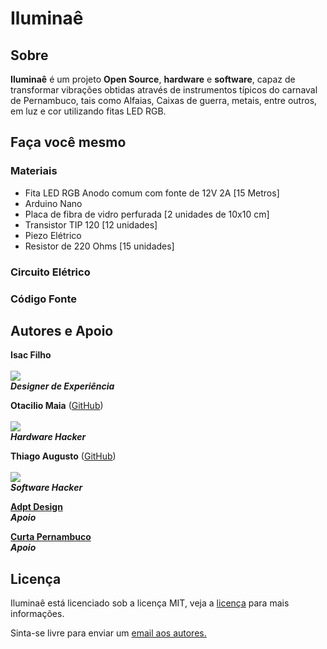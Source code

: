 # Iluminaê

## Sobre

**Iluminaê** é um projeto **Open Source**, **hardware** e **software**, capaz de transformar vibrações obtidas através de instrumentos típicos do carnaval de Pernambuco, tais como Alfaias, Caixas de guerra, metais, entre outros, em luz e cor utilizando fitas LED RGB. 

## Faça você mesmo

### Materiais
- Fita LED RGB Anodo comum com fonte de 12V 2A [15 Metros]
- Arduino Nano
- Placa de fibra de vidro perfurada [2 unidades de 10x10 cm]
- Transistor TIP 120 [12 unidades]
- Piezo Elétrico
- Resistor de 220 Ohms [15 unidades]

### Circuito Elétrico

### Código Fonte

## Autores e Apoio

**Isac Filho**
<br><br>
![](https://github.com/ReciHub/Iluminae/blob/master/docs/isacprofile.jpg?raw=true)<br>
_**Designer de Experiência**_
<br>

**Otacilio Maia** ([GitHub](https://github.com/OtacilioN))
<br><br>
![](https://github.com/OtacilioN.png?size=230)<br>
_**Hardware Hacker**_
<br>

**Thiago Augusto** ([GitHub](https://github.com/ThiagoAugustoSM))
<br><br>
![](https://github.com/ThiagoAugustoSM.png?size=230)<br>
_**Software Hacker**_
<br>

[**Adpt Design**](https://www.facebook.com/adpt.design/)
<br>
_**Apoio**_

[**Curta Pernambuco**](https://www.facebook.com/curtapernambuco/)
<br>
_**Apoio**_

## Licença 

Iluminaê está licenciado sob a licença MIT, veja a [licença](https://github.com/ReciHub/Iluminae/blob/master/LICENSE) para mais informações.

Sinta-se livre para enviar um [email aos autores.](mailto:contato@otaciliomaia.com,contato@adptdesign.com,tasm2@cin.ufpe.br)
